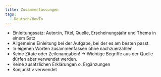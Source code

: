 ```yaml
---
title: Zusammenfassungen
tags:
  - Deutsch/HowTo
---
```

- Einleitungssatz: Autor:in, Titel, Quelle, Erscheinungsjahr und Thema in einem Satz
- Allgemeine Einleitung bei der Aufgabe, bei der es am besten passt.
- In eigenen Worten zusammenfassen ohne nachzuerzählen
- Keine Zitate oder Zeilenangaben! → Wichtige Begriffe aus der Quelle dürfen aber verwendet werden.
- Keine zusätzlichen Erklärungen o. Ergänzungen
- Konjunktiv verwendet